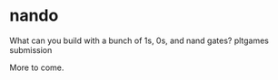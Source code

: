 nando
=====

What can you build with a bunch of 1s, 0s, and nand gates? pltgames submission

More to come.